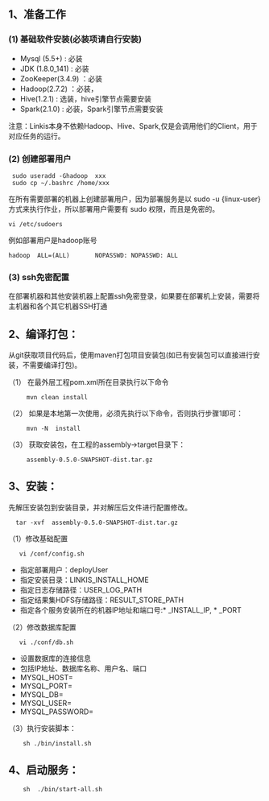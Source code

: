 ## 1、准备工作

### (1) 基础软件安装(必装项请自行安装)

- Mysql (5.5+) : 必装
- JDK (1.8.0_141) : 必装
- ZooKeeper(3.4.9) ：必装
- Hadoop(2.7.2) ：必装， 
- Hive(1.2.1) : 选装，hive引擎节点需要安装
- Spark(2.1.0) :  必装，Spark引擎节点需要安装

 注意：Linkis本身不依赖Hadoop、Hive、Spark,仅是会调用他们的Client，用于对应任务的运行。

### (2) 创建部署用户
   
     sudo useradd -Ghadoop  xxx
     sudo cp ~/.bashrc /home/xxx

在所有需要部署的机器上创建部署用户，因为部署服务是以 sudo -u {linux-user} 方式来执行作业，所以部署用户需要有 sudo 权限，而且是免密的。

    vi /etc/sudoers

例如部署用户是hadoop账号

    hadoop  ALL=(ALL)       NOPASSWD: NOPASSWD: ALL

### (3) ssh免密配置

在部署机器和其他安装机器上配置ssh免密登录，如果要在部署机上安装，需要将主机器和各个其它机器SSH打通

## 2、编译打包：
   从git获取项目代码后，使用maven打包项目安装包(如已有安装包可以直接进行安装，不需要编译打包)。
   
   （1） 在最外层工程pom.xml所在目录执行以下命令
   
         mvn clean install
   （2） 如果是本地第一次使用，必须先执行以下命令，否则执行步骤1即可：
   
         mvn -N  install
   （3） 获取安装包，在工程的assembly->target目录下：
   
         assembly-0.5.0-SNAPSHOT-dist.tar.gz
          
## 3、安装：
   先解压安装包到安装目录，并对解压后文件进行配置修改。
   
      tar -xvf  assembly-0.5.0-SNAPSHOT-dist.tar.gz
   （1）修改基础配置  
   
       vi /conf/config.sh   
        
   - 指定部署用户：deployUser
   - 指定安装目录：LINKIS_INSTALL_HOME
   - 指定日志存储路径：USER_LOG_PATH
   - 指定结果集HDFS存储路径：RESULT_STORE_PATH
   - 指定各个服务安装所在的机器IP地址和端口号:* _INSTALL_IP, * _PORT
        
   （2）修改数据库配置 
   
       vi ./conf/db.sh 
            
   - 设置数据库的连接信息
   - 包括IP地址、数据库名称、用户名、端口
   - MYSQL_HOST=
   - MYSQL_PORT=
   - MYSQL_DB=
   - MYSQL_USER=
   - MYSQL_PASSWORD=

   （3）执行安装脚本：
   
        sh ./bin/install.sh       

## 4、启动服务：
        sh  ./bin/start-all.sh